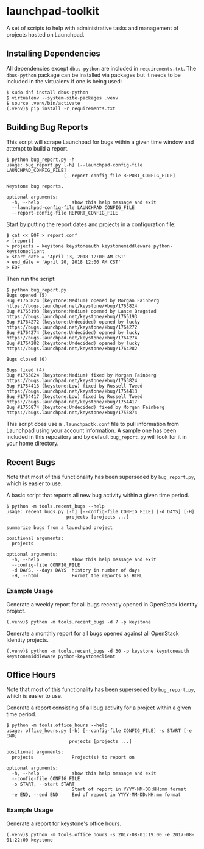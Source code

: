 # launchpad-toolkit
A set of scripts to help with administrative tasks and management of projects
hosted on Launchpad.

## Installing Dependencies

All dependencies except `dbus-python` are included in `requirements.txt`. The
`dbus-python` package can be installed via packages but it needs to be included
in the virtualenv if one is being used:

```
$ sudo dnf install dbus-python
$ virtualenv --system-site-packages .venv
$ source .venv/bin/activate
(.venv)$ pip install -r requirements.txt
```

## Building Bug Reports

This script will scrape Launchpad for bugs within a given time window and
attempt to build a report.

```
$ python bug_report.py -h
usage: bug_report.py [-h] [--launchpad-config-file LAUNCHPAD_CONFIG_FILE]
                     [--report-config-file REPORT_CONFIG_FILE]

Keystone bug reports.

optional arguments:
  -h, --help            show this help message and exit
  --launchpad-config-file LAUNCHPAD_CONFIG_FILE
  --report-config-file REPORT_CONFIG_FILE
```

Start by putting the report dates and projects in a configuration file:

```
$ cat << EOF > report.conf
> [report]
> projects = keystone keystoneauth keystonemiddleware python-keystoneclient
> start_date = 'April 13, 2018 12:00 AM CST'
> end_date = 'April 20, 2018 12:00 AM CST'
> EOF
```

Then run the script:

```
$ python bug_report.py
Bugs opened (5)
Bug #1763824 (keystone:Medium) opened by Morgan Fainberg https://bugs.launchpad.net/keystone/+bug/1763824
Bug #1765193 (keystone:Medium) opened by Lance Bragstad https://bugs.launchpad.net/keystone/+bug/1765193
Bug #1764272 (keystone:Undecided) opened by lucky https://bugs.launchpad.net/keystone/+bug/1764272
Bug #1764274 (keystone:Undecided) opened by lucky https://bugs.launchpad.net/keystone/+bug/1764274
Bug #1764282 (keystone:Undecided) opened by lucky https://bugs.launchpad.net/keystone/+bug/1764282

Bugs closed (0)

Bugs fixed (4)
Bug #1763824 (keystone:Medium) fixed by Morgan Fainberg https://bugs.launchpad.net/keystone/+bug/1763824
Bug #1754413 (keystone:Low) fixed by Russell Tweed https://bugs.launchpad.net/keystone/+bug/1754413
Bug #1754417 (keystone:Low) fixed by Russell Tweed https://bugs.launchpad.net/keystone/+bug/1754417
Bug #1755874 (keystone:Undecided) fixed by Morgan Fainberg https://bugs.launchpad.net/keystone/+bug/1755874
```

This script does use a ``.launchpadtk.conf`` file to pull information from
Launchpad using your account information. A sample one has been included in
this repository and by default ``bug_report.py`` will look for it in your home
directory.

## Recent Bugs

Note that most of this functionality has been superseded by ``bug_report.py``,
which is easier to use.

A basic script that reports all new bug activity within a given time period.

```
$ python -m tools.recent_bugs --help
usage: recent_bugs.py [-h] [--config-file CONFIG_FILE] [-d DAYS] [-H]
                      projects [projects ...]

summarize bugs from a launchpad project

positional arguments:
  projects

optional arguments:
  -h, --help            show this help message and exit
  --config-file CONFIG_FILE
  -d DAYS, --days DAYS  history in number of days
  -H, --html            Format the reports as HTML
```

### Example Usage

Generate a weekly report for all bugs recently opened in OpenStack Identity
project.

```
(.venv)$ python -m tools.recent_bugs -d 7 -p keystone
```

Generate a monthly report for all bugs opened against all OpenStack Identity
projects.

```
(.venv)$ python -m tools.recent_bugs -d 30 -p keystone keystoneauth keystonemiddleware python-keystoneclient
```

## Office Hours

Note that most of this functionality has been superseded by ``bug_report.py``,
which is easier to use.

Generate a report consisting of all bug activity for a project within a given
time period.

```
$ python -m tools.office_hours --help
usage: office_hours.py [-h] [--config-file CONFIG_FILE] -s START [-e END]
                       projects [projects ...]

positional arguments:
  projects              Project(s) to report on

optional arguments:
  -h, --help            show this help message and exit
  --config-file CONFIG_FILE
  -s START, --start START
                        Start of report in YYYY-MM-DD:HH:mm format
  -e END, --end END     End of report in YYYY-MM-DD:HH:mm format
```

### Example Usage

Generate a report for keystone's office hours.

```
(.venv)$ python -m tools.office_hours -s 2017-08-01:19:00 -e 2017-08-01:22:00 keystone
```
